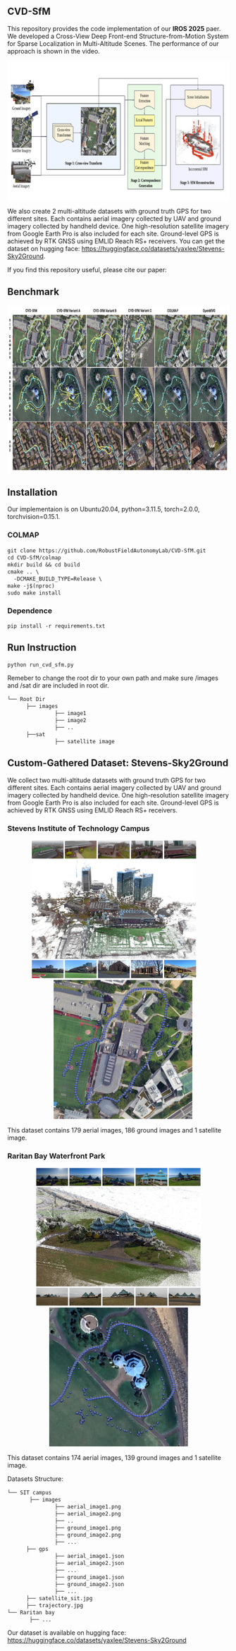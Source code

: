 ## CVD-SfM

This repository provides the code implementation of our **IROS 2025** paer. We developed a Cross-View Deep Front-end Structure-from-Motion System for Sparse Localization in Multi-Altitude Scenes. The performance of our approach is shown in the video. 

<p align="center">
  <img src="assets/pipe.png" height="315">
</p>


We also create 2 multi-altitude datasets with ground truth GPS for two different sites. Each contains aerial imagery collected by UAV and ground imagery collected by handheld device. One high-resolution satellite imagery from Google Earth Pro is also included for each site. Ground-level GPS is achieved by RTK GNSS using EMLID Reach RS+ receivers. You can get the dataset on hugging face: https://huggingface.co/datasets/yaxlee/Stevens-Sky2Ground.

If you find this repository useful, please cite our paper:

## Benchmark

<p align="center">
  <img src="assets/BENCHMARK.png" height="380">
</p>

## Installation
Our implementaion is on Ubuntu20.04, python=3.11.5, torch=2.0.0, torchvision=0.15.1.
### COLMAP
```
git clone https://github.com/RobustFieldAutonomyLab/CVD-SfM.git
cd CVD-SfM/colmap
mkdir build && cd build
cmake .. \
  -DCMAKE_BUILD_TYPE=Release \
make -j$(nproc)
sudo make install
```

### Dependence
```
pip install -r requirements.txt
```
## Run Instruction
```
python run_cvd_sfm.py
```
Remeber to change the root dir to your own path and make sure /images and /sat dir are included in root dir.
```
└── Root Dir
      ├── images
               ├── image1
               ├── image2
               ├── ..
      ├──sat
               ├── satellite image
```

## Custom-Gathered Dataset: Stevens-Sky2Ground
We collect two multi-altitude datasets with ground truth GPS for two different sites. Each contains aerial imagery collected by UAV and ground imagery collected by handheld device. One high-resolution satellite imagery from Google Earth Pro is also included for each site. Ground-level GPS is achieved by RTK GNSS using EMLID Reach RS+ receivers.
### Stevens Institute of Technology Campus
<p align="center">
  <img src="assets/sit_dataset.jpg" height="315" style="margin-right: 20px;">
  <img src="assets/sit_trajectory.jpg" height="315" style="margin-left: 20px;">
</p>

This dataset contains 179 aerial images, 186 ground images and 1 satellite image.

### Raritan Bay Waterfront Park
<p align="center">
  <img src="assets/raritan_dataset.jpg" height="315">
  <img src="assets/raritan_trajectory.jpg" height="315">
</p>

This dataset contains 174 aerial images, 139 ground images and 1 satellite image.

Datasets Structure:
```
└── SIT campus
       ├── images
               ├── aerial_image1.png
               ├── aerial_image2.png
               ├── ..
               ├── ground_image1.png
               ├── ground_image2.png
               ├── ...
      ├── gps
               ├── aerial_image1.json
               ├── aerial_image2.json
               ├── ...
               ├── ground_image1.json
               ├── ground_image2.json
               ├── ...
      ├── satellite_sit.jpg
      ├── trajectory.jpg
└── Raritan bay
       ├── ...
```

Our dataset is available on hugging face: https://huggingface.co/datasets/yaxlee/Stevens-Sky2Ground
